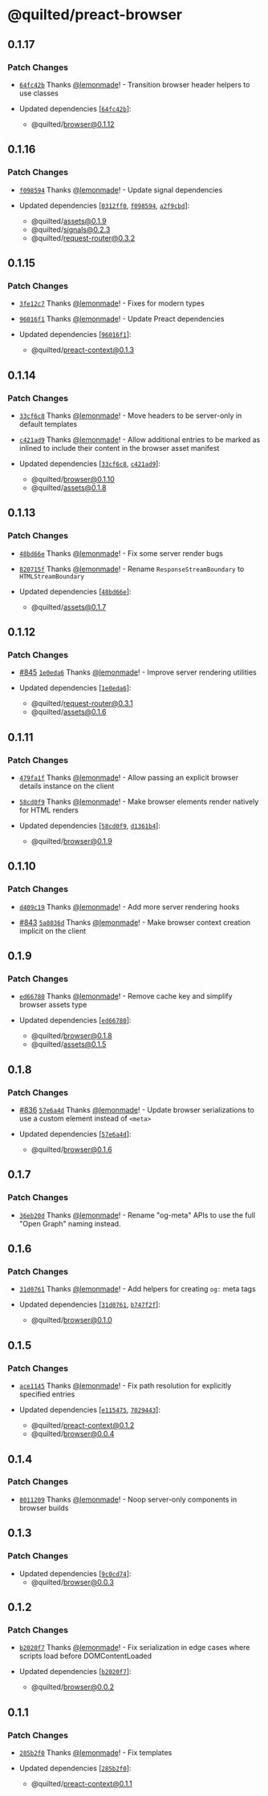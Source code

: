 # @quilted/preact-browser

## 0.1.17

### Patch Changes

- [`64fc42b`](https://github.com/lemonmade/quilt/commit/64fc42b87ca72eec8dfab211d2ddecdbbaa0e4ac) Thanks [@lemonmade](https://github.com/lemonmade)! - Transition browser header helpers to use classes

- Updated dependencies [[`64fc42b`](https://github.com/lemonmade/quilt/commit/64fc42b87ca72eec8dfab211d2ddecdbbaa0e4ac)]:
  - @quilted/browser@0.1.12

## 0.1.16

### Patch Changes

- [`f098594`](https://github.com/lemonmade/quilt/commit/f0985948408fa592773548d201bf9bc7e2bcdeda) Thanks [@lemonmade](https://github.com/lemonmade)! - Update signal dependencies

- Updated dependencies [[`0312ff0`](https://github.com/lemonmade/quilt/commit/0312ff034b94605abc80c5b343a49c688c0ba618), [`f098594`](https://github.com/lemonmade/quilt/commit/f0985948408fa592773548d201bf9bc7e2bcdeda), [`a2f9cbd`](https://github.com/lemonmade/quilt/commit/a2f9cbdee1f81b1fbc32d832c96511a194084a4b)]:
  - @quilted/assets@0.1.9
  - @quilted/signals@0.2.3
  - @quilted/request-router@0.3.2

## 0.1.15

### Patch Changes

- [`3fe12c7`](https://github.com/lemonmade/quilt/commit/3fe12c79055882debdbcacf44da90f99d82cfef1) Thanks [@lemonmade](https://github.com/lemonmade)! - Fixes for modern types

- [`96016f1`](https://github.com/lemonmade/quilt/commit/96016f1102276bdae3ef4ff0fae7656c9f118d59) Thanks [@lemonmade](https://github.com/lemonmade)! - Update Preact dependencies

- Updated dependencies [[`96016f1`](https://github.com/lemonmade/quilt/commit/96016f1102276bdae3ef4ff0fae7656c9f118d59)]:
  - @quilted/preact-context@0.1.3

## 0.1.14

### Patch Changes

- [`33cf6c8`](https://github.com/lemonmade/quilt/commit/33cf6c87e899b54865fe6f1d82b5dab469e7a5fe) Thanks [@lemonmade](https://github.com/lemonmade)! - Move headers to be server-only in default templates

- [`c421ad9`](https://github.com/lemonmade/quilt/commit/c421ad92ce5554d2b6b9c0b44f24378759dce5ab) Thanks [@lemonmade](https://github.com/lemonmade)! - Allow additional entries to be marked as inlined to include their content in the browser asset manifest

- Updated dependencies [[`33cf6c8`](https://github.com/lemonmade/quilt/commit/33cf6c87e899b54865fe6f1d82b5dab469e7a5fe), [`c421ad9`](https://github.com/lemonmade/quilt/commit/c421ad92ce5554d2b6b9c0b44f24378759dce5ab)]:
  - @quilted/browser@0.1.10
  - @quilted/assets@0.1.8

## 0.1.13

### Patch Changes

- [`48bd66e`](https://github.com/lemonmade/quilt/commit/48bd66e75923efcb76ce7096db75f5337e1952e7) Thanks [@lemonmade](https://github.com/lemonmade)! - Fix some server render bugs

- [`820715f`](https://github.com/lemonmade/quilt/commit/820715f4801c936297d6ea57295b67af28917915) Thanks [@lemonmade](https://github.com/lemonmade)! - Rename `ResponseStreamBoundary` to `HTMLStreamBoundary`

- Updated dependencies [[`48bd66e`](https://github.com/lemonmade/quilt/commit/48bd66e75923efcb76ce7096db75f5337e1952e7)]:
  - @quilted/assets@0.1.7

## 0.1.12

### Patch Changes

- [#845](https://github.com/lemonmade/quilt/pull/845) [`1e0eda6`](https://github.com/lemonmade/quilt/commit/1e0eda6d035fd6f883d25b5064413adfe80c76ea) Thanks [@lemonmade](https://github.com/lemonmade)! - Improve server rendering utilities

- Updated dependencies [[`1e0eda6`](https://github.com/lemonmade/quilt/commit/1e0eda6d035fd6f883d25b5064413adfe80c76ea)]:
  - @quilted/request-router@0.3.1
  - @quilted/assets@0.1.6

## 0.1.11

### Patch Changes

- [`479fa1f`](https://github.com/lemonmade/quilt/commit/479fa1f923c9e968a248f23c146be8255347533c) Thanks [@lemonmade](https://github.com/lemonmade)! - Allow passing an explicit browser details instance on the client

- [`58cd0f9`](https://github.com/lemonmade/quilt/commit/58cd0f93429b3a0a11353303756deb3d3f9c9903) Thanks [@lemonmade](https://github.com/lemonmade)! - Make browser elements render natively for HTML renders

- Updated dependencies [[`58cd0f9`](https://github.com/lemonmade/quilt/commit/58cd0f93429b3a0a11353303756deb3d3f9c9903), [`d1361b4`](https://github.com/lemonmade/quilt/commit/d1361b4c1cf2e67db874d8f20ea83ddb423493af)]:
  - @quilted/browser@0.1.9

## 0.1.10

### Patch Changes

- [`d409c19`](https://github.com/lemonmade/quilt/commit/d409c1930834449160e90b6bedf0fe3f7325d4b0) Thanks [@lemonmade](https://github.com/lemonmade)! - Add more server rendering hooks

- [#843](https://github.com/lemonmade/quilt/pull/843) [`5a8036d`](https://github.com/lemonmade/quilt/commit/5a8036d39d93c576812428ecc8fe537a30696dba) Thanks [@lemonmade](https://github.com/lemonmade)! - Make browser context creation implicit on the client

## 0.1.9

### Patch Changes

- [`ed66780`](https://github.com/lemonmade/quilt/commit/ed66780bfe57daa031d92d0787bde2f424536e30) Thanks [@lemonmade](https://github.com/lemonmade)! - Remove cache key and simplify browser assets type

- Updated dependencies [[`ed66780`](https://github.com/lemonmade/quilt/commit/ed66780bfe57daa031d92d0787bde2f424536e30)]:
  - @quilted/browser@0.1.8
  - @quilted/assets@0.1.5

## 0.1.8

### Patch Changes

- [#836](https://github.com/lemonmade/quilt/pull/836) [`57e6a4d`](https://github.com/lemonmade/quilt/commit/57e6a4d5cb4fc13748ab5f2563dec78a032555ed) Thanks [@lemonmade](https://github.com/lemonmade)! - Update browser serializations to use a custom element instead of `<meta>`

- Updated dependencies [[`57e6a4d`](https://github.com/lemonmade/quilt/commit/57e6a4d5cb4fc13748ab5f2563dec78a032555ed)]:
  - @quilted/browser@0.1.6

## 0.1.7

### Patch Changes

- [`36eb20d`](https://github.com/lemonmade/quilt/commit/36eb20d1d7de6bca25e25bba706ae5af61558a0f) Thanks [@lemonmade](https://github.com/lemonmade)! - Rename "og-meta" APIs to use the full "Open Graph" naming instead.

## 0.1.6

### Patch Changes

- [`31d0761`](https://github.com/lemonmade/quilt/commit/31d0761f7c1d2ffc029861d5d24e1dc453422dce) Thanks [@lemonmade](https://github.com/lemonmade)! - Add helpers for creating `og:` meta tags

- Updated dependencies [[`31d0761`](https://github.com/lemonmade/quilt/commit/31d0761f7c1d2ffc029861d5d24e1dc453422dce), [`b747f2f`](https://github.com/lemonmade/quilt/commit/b747f2f0566457a01103560f464849018e32f404)]:
  - @quilted/browser@0.1.0

## 0.1.5

### Patch Changes

- [`ace1145`](https://github.com/lemonmade/quilt/commit/ace1145130c7beed5edd0ce83cbdf071c6d40105) Thanks [@lemonmade](https://github.com/lemonmade)! - Fix path resolution for explicitly specified entries

- Updated dependencies [[`e115475`](https://github.com/lemonmade/quilt/commit/e115475e522c0502fa0307d1fc477d4de50a6f41), [`7029443`](https://github.com/lemonmade/quilt/commit/7029443cf689ac751de1108e8f6394c7b1cad143)]:
  - @quilted/preact-context@0.1.2
  - @quilted/browser@0.0.4

## 0.1.4

### Patch Changes

- [`8011209`](https://github.com/lemonmade/quilt/commit/8011209b6a424dd39876615edd9642746cd37026) Thanks [@lemonmade](https://github.com/lemonmade)! - Noop server-only components in browser builds

## 0.1.3

### Patch Changes

- Updated dependencies [[`9c0cd74`](https://github.com/lemonmade/quilt/commit/9c0cd7441b0dc86b3ceb54630fa31db1e716b6ed)]:
  - @quilted/browser@0.0.3

## 0.1.2

### Patch Changes

- [`b2020f7`](https://github.com/lemonmade/quilt/commit/b2020f74e07f01f259f59a0a8fa20d51c15a5449) Thanks [@lemonmade](https://github.com/lemonmade)! - Fix serialization in edge cases where scripts load before DOMContentLoaded

- Updated dependencies [[`b2020f7`](https://github.com/lemonmade/quilt/commit/b2020f74e07f01f259f59a0a8fa20d51c15a5449)]:
  - @quilted/browser@0.0.2

## 0.1.1

### Patch Changes

- [`285b2f0`](https://github.com/lemonmade/quilt/commit/285b2f083bfc6fe81db35e2950c8b3ae846486d3) Thanks [@lemonmade](https://github.com/lemonmade)! - Fix templates

- Updated dependencies [[`285b2f0`](https://github.com/lemonmade/quilt/commit/285b2f083bfc6fe81db35e2950c8b3ae846486d3)]:
  - @quilted/preact-context@0.1.1
